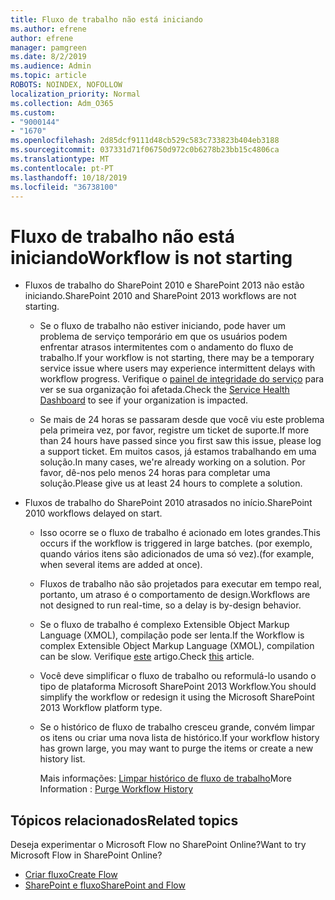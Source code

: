 ```yaml
---
title: Fluxo de trabalho não está iniciando
ms.author: efrene
author: efrene
manager: pamgreen
ms.date: 8/2/2019
ms.audience: Admin
ms.topic: article
ROBOTS: NOINDEX, NOFOLLOW
localization_priority: Normal
ms.collection: Adm_O365
ms.custom:
- "9000144"
- "1670"
ms.openlocfilehash: 2d85dcf9111d48cb529c583c733823b404eb3188
ms.sourcegitcommit: 037331d71f06750d972c0b6278b23bb15c4806ca
ms.translationtype: MT
ms.contentlocale: pt-PT
ms.lasthandoff: 10/18/2019
ms.locfileid: "36738100"
---
```

# <a name="workflow-is-not-starting"></a><span data-ttu-id="e0449-102">Fluxo de trabalho não está iniciando</span><span class="sxs-lookup"><span data-stu-id="e0449-102">Workflow is not starting</span></span>

- <span data-ttu-id="e0449-103">Fluxos de trabalho do SharePoint 2010 e SharePoint 2013 não estão iniciando.</span><span class="sxs-lookup"><span data-stu-id="e0449-103">SharePoint 2010 and SharePoint 2013 workflows are not starting.</span></span>

    - <span data-ttu-id="e0449-104">Se o fluxo de trabalho não estiver iniciando, pode haver um problema de serviço temporário em que os usuários podem enfrentar atrasos intermitentes com o andamento do fluxo de trabalho.</span><span class="sxs-lookup"><span data-stu-id="e0449-104">If your workflow is not starting, there may be a temporary service issue where users may experience intermittent delays with workflow progress.</span></span> <span data-ttu-id="e0449-105">Verifique o [painel de integridade do serviço](https:/admin.microsoft.com/AdminPortal/Home#/servicehealth) para ver se sua organização foi afetada.</span><span class="sxs-lookup"><span data-stu-id="e0449-105">Check the [Service Health Dashboard](https:/admin.microsoft.com/AdminPortal/Home#/servicehealth) to see if your organization is impacted.</span></span>

    - <span data-ttu-id="e0449-106">Se mais de 24 horas se passaram desde que você viu este problema pela primeira vez, por favor, registre um ticket de suporte.</span><span class="sxs-lookup"><span data-stu-id="e0449-106">If more than 24 hours have passed since you first saw this issue, please log a support ticket.</span></span> <span data-ttu-id="e0449-107">Em muitos casos, já estamos trabalhando em uma solução.</span><span class="sxs-lookup"><span data-stu-id="e0449-107">In many cases, we're already working on a solution.</span></span> <span data-ttu-id="e0449-108">Por favor, dê-nos pelo menos 24 horas para completar uma solução.</span><span class="sxs-lookup"><span data-stu-id="e0449-108">Please give us at least 24 hours to complete a solution.</span></span>

- <span data-ttu-id="e0449-109">Fluxos de trabalho do SharePoint 2010 atrasados no início.</span><span class="sxs-lookup"><span data-stu-id="e0449-109">SharePoint 2010 workflows delayed on start.</span></span>

    - <span data-ttu-id="e0449-110">Isso ocorre se o fluxo de trabalho é acionado em lotes grandes.</span><span class="sxs-lookup"><span data-stu-id="e0449-110">This occurs if the workflow is triggered in large batches.</span></span> <span data-ttu-id="e0449-111">(por exemplo, quando vários itens são adicionados de uma só vez).</span><span class="sxs-lookup"><span data-stu-id="e0449-111">(for example, when several items are added at once).</span></span>

    - <span data-ttu-id="e0449-112">Fluxos de trabalho não são projetados para executar em tempo real, portanto, um atraso é o comportamento de design.</span><span class="sxs-lookup"><span data-stu-id="e0449-112">Workflows are not designed to run real-time, so a delay is by-design behavior.</span></span>

   -  <span data-ttu-id="e0449-113">Se o fluxo de trabalho é complexo Extensible Object Markup Language (XMOL), compilação pode ser lenta.</span><span class="sxs-lookup"><span data-stu-id="e0449-113">If the Workflow is complex Extensible Object Markup Language (XMOL), compilation can be slow.</span></span> <span data-ttu-id="e0449-114">Verifique [este](https://support.microsoft.com//kb/3043697) artigo.</span><span class="sxs-lookup"><span data-stu-id="e0449-114">Check [this](https://support.microsoft.com//kb/3043697) article.</span></span>

    - <span data-ttu-id="e0449-115">Você deve simplificar o fluxo de trabalho ou reformulá-lo usando o tipo de plataforma Microsoft SharePoint 2013 Workflow.</span><span class="sxs-lookup"><span data-stu-id="e0449-115">You should simplify the workflow or redesign it using the Microsoft SharePoint 2013 Workflow platform type.</span></span>

    - <span data-ttu-id="e0449-116">Se o histórico de fluxo de trabalho cresceu grande, convém limpar os itens ou criar uma nova lista de histórico.</span><span class="sxs-lookup"><span data-stu-id="e0449-116">If your workflow history has grown large, you may want to purge the items or create a new history list.</span></span>

        <span data-ttu-id="e0449-117">Mais informações: [Limpar histórico de fluxo de trabalho](https://blogs.technet.microsoft.com/marj/2015/08/07/sharepoint-2010-workflows-best-practice-purge-workflow-history-list-items/)</span><span class="sxs-lookup"><span data-stu-id="e0449-117">More Information : [Purge Workflow History](https://blogs.technet.microsoft.com/marj/2015/08/07/sharepoint-2010-workflows-best-practice-purge-workflow-history-list-items/)</span></span>


## <a name="related-topics"></a><span data-ttu-id="e0449-118">Tópicos relacionados</span><span class="sxs-lookup"><span data-stu-id="e0449-118">Related topics</span></span>
<span data-ttu-id="e0449-119">Deseja experimentar o Microsoft Flow no SharePoint Online?</span><span class="sxs-lookup"><span data-stu-id="e0449-119">Want to try Microsoft Flow in SharePoint Online?</span></span>
- [<span data-ttu-id="e0449-120">Criar fluxo</span><span class="sxs-lookup"><span data-stu-id="e0449-120">Create Flow</span></span>](https://support.office.com/article/Create-a-flow-for-a-list-or-library-in-SharePoint-Online-or-OneDrive-for-Business-a9c3e03b-0654-46af-a254-20252e580d01) 
- [<span data-ttu-id="e0449-121">SharePoint e fluxo</span><span class="sxs-lookup"><span data-stu-id="e0449-121">SharePoint and Flow</span></span>](https://flow.microsoft.com/blog/sharepoint-and-flow/) 


